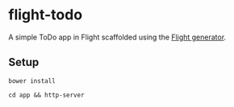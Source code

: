 # flight-todo

A simple ToDo app in Flight scaffolded using the [Flight generator](https://github.com/flightjs/generator-flight/).

## Setup

```
bower install

cd app && http-server
```
